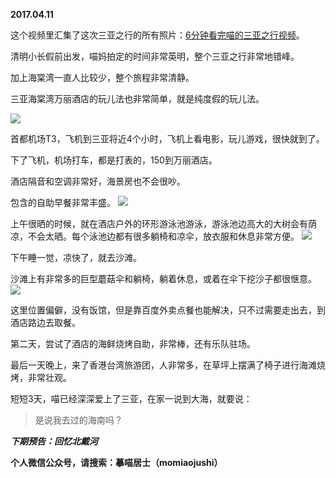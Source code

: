 
          
**2017.04.11**

这个视频里汇集了这次三亚之行的所有照片：[6分钟看完喵的三亚之行视频](https://v.qq.com/iframe/player.html?vid=v039024ki6b&amp;tiny=0&amp;auto=0)。

清明小长假前出发，喵妈拍定的时间非常英明，整个三亚之行非常地错峰。

加上海棠湾一直人比较少，整个旅程非常清静。

三亚海棠湾万丽酒店的玩儿法也非常简单，就是纯度假的玩儿法。

![](//upload-images.jianshu.io/upload_images/51001-ff585ba0946672e2.jpg)


首都机场T3，飞机到三亚将近4个小时，飞机上看电影，玩儿游戏，很快就到了。

下了飞机，机场打车，都是打表的，150到万丽酒店。

酒店隔音和空调非常好，海景房也不会很吵。

包含的自助早餐非常丰盛。
![](//upload-images.jianshu.io/upload_images/51001-841a562267d41fd3.jpg)


上午很晒的时候，就在酒店户外的环形游泳池游泳，游泳池边高大的大树会有荫凉，不会太晒。每个泳池边都有很多躺椅和凉伞，放衣服和休息非常方便。
![](//upload-images.jianshu.io/upload_images/51001-08f34a43a1fc9c01.jpg)


下午睡一觉，凉快了，就去沙滩。

沙滩上有非常多的巨型蘑菇伞和躺椅，躺着休息，或着在伞下挖沙子都很惬意。
![](//upload-images.jianshu.io/upload_images/51001-3f0b555831aa0669.jpg)


这里位置偏僻，没有饭馆，但是靠百度外卖点餐也能解决，只不过需要走出去，到酒店路边去取餐。

第二天，尝试了酒店的海鲜烧烤自助，非常棒，还有乐队驻场。

最后一天晚上，来了香港台湾旅游团，人非常多，在草坪上摆满了椅子进行海滩烧烤，非常壮观。

短短3天，喵已经深深爱上了三亚，在家一说到大海，就要说：
>是说我去过的海南吗？



***下期预告：回忆北戴河***


**个人微信公众号，请搜索：摹喵居士（momiaojushi）**

        